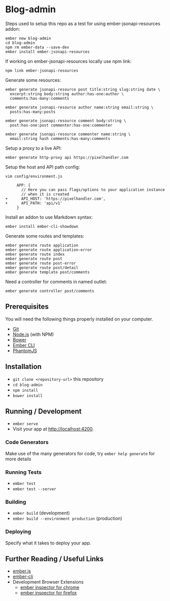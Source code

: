 # Blog-admin

Steps used to setup this repo as a test for using ember-jsonapi-resources addon:

    ember new blog-admin
    cd blog-admin
    npm rm ember-data --save-dev
    ember install ember-jsonapi-resources

If working on ember-jsonapi-resources locally use npm link:

    npm link ember-jsonapi-resources

Generate some resources:

    ember generate jsonapi-resource post title:string slug:string date \
      excerpt:string body:string author:has-one:author \
      comments:has-many:comments

    ember generate jsonapi-resource author name:string email:string \
      posts:has-many:posts

    ember generate jsonapi-resource comment body:string \
      post:has-one:post commenter:has-one:commenter

    ember generate jsonapi-resource commenter name:string \
      email:string hash comments:has-many:comments

Setup a proxy to a live API:

    ember generate http-proxy api https://pixelhandler.com

Setup the host and API path config:

    vim config/environment.js

```
     APP: {
       // Here you can pass flags/options to your application instance
       // when it is created
+      API_HOST: 'https://pixelhandler.com',
+      API_PATH: 'api/v1'
     }
```

Install an addon to use Markdown syntax:

    ember install ember-cli-showdown

Generate some routes and templates:

    ember generate route application
    ember generate route application-error
    ember generate route index
    ember generate route post
    ember generate route post-error
    ember generate route post/detail
    ember generate template post/comments

Need a controller for comments in named outlet:

    ember generate controller post/comments


## Prerequisites

You will need the following things properly installed on your computer.

* [Git](http://git-scm.com/)
* [Node.js](http://nodejs.org/) (with NPM)
* [Bower](http://bower.io/)
* [Ember CLI](http://ember-cli.com/)
* [PhantomJS](http://phantomjs.org/)

## Installation

* `git clone <repository-url>` this repository
* `cd blog-admin`
* `npm install`
* `bower install`

## Running / Development

* `ember serve`
* Visit your app at [http://localhost:4200](http://localhost:4200).

### Code Generators

Make use of the many generators for code, try `ember help generate` for more details

### Running Tests

* `ember test`
* `ember test --server`

### Building

* `ember build` (development)
* `ember build --environment production` (production)

### Deploying

Specify what it takes to deploy your app.

## Further Reading / Useful Links

* [ember.js](http://emberjs.com/)
* [ember-cli](http://ember-cli.com/)
* Development Browser Extensions
  * [ember inspector for chrome](https://chrome.google.com/webstore/detail/ember-inspector/bmdblncegkenkacieihfhpjfppoconhi)
  * [ember inspector for firefox](https://addons.mozilla.org/en-US/firefox/addon/ember-inspector/)

